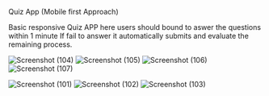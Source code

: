 Quiz App (Mobile first Approach)

Basic responsive Quiz APP here users should bound to aswer the questions within 1 minute If fail to answer it automatically submits and evaluate the remaining process. 


![Screenshot (104)](https://github.com/gobikannans/quiz-app/assets/113693850/00803d7c-7605-430a-a872-41091d765543)
![Screenshot (105)](https://github.com/gobikannans/quiz-app/assets/113693850/7d824d5a-d3c5-49c2-94c0-fd4e046c295f)
![Screenshot (106)](https://github.com/gobikannans/quiz-app/assets/113693850/089846d2-a180-47f1-a357-c28c2d2009d5)
![Screenshot (107)](https://github.com/gobikannans/quiz-app/assets/113693850/f112c3b7-a857-437c-9823-8ca9e1aa4a73)


![Screenshot (101)](https://github.com/gobikannans/quiz-app/assets/113693850/432537c1-fcc6-471b-80d1-65b387f71e8b)
![Screenshot (102)](https://github.com/gobikannans/quiz-app/assets/113693850/dc44bcaf-db51-45db-9d2a-4a5c76b21429)
![Screenshot (103)](https://github.com/gobikannans/quiz-app/assets/113693850/575b3616-86ec-46d1-ac81-ae1321f73b63)
